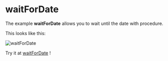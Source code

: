 # waitForDate

The example **waitForDate** allows you to wait until the date with procedure.

This looks like this:

 ![waitForDate](@site/static/img/examples/waitForDate.png) 

Try it at <a href='/../automation/loadexample/waitForDate' target='_blank'>waitForDate</a> !



